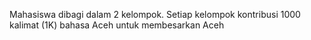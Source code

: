 Mahasiswa dibagi dalam 2 kelompok. Setiap kelompok kontribusi 1000 kalimat (1K) bahasa Aceh untuk membesarkan Aceh 

